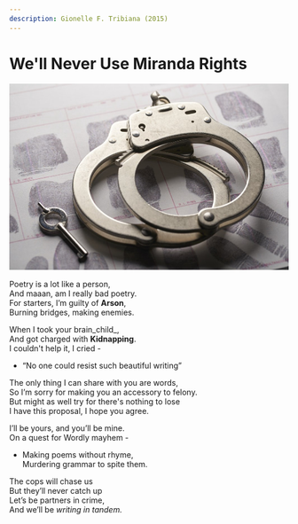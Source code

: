 ```yaml
---
description: Gionelle F. Tribiana (2015)
---
```


# We'll Never Use Miranda Rights

![Cuff and key for the criminals we all are](../.gitbook/assets/miranda.jpeg)

Poetry is a lot like a person,  
And maaan, am I really bad poetry.  
For starters, I’m guilty of **Arson**,  
Burning bridges, making enemies.

When I took your brain_child_,  
And got charged with **Kidnapping**.  
I couldn't help it, I cried -  
- “No one could resist such beautiful writing”

The only thing I can share with you are words,  
So I’m sorry for making you an accessory to felony.  
But might as well try for there's nothing to lose  
I have this proposal, I hope you agree.

I’ll be yours, and you’ll be mine.  
On a quest for Wordly mayhem -  
- Making poems without rhyme,  
Murdering grammar to spite them.

The cops will chase us  
But they’ll never catch up  
Let’s be partners in crime,  
And we’ll be _writing in tandem._

